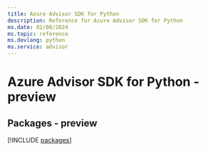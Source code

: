 ```yaml
---
title: Azure Advisor SDK for Python
description: Reference for Azure Advisor SDK for Python
ms.date: 02/08/2024
ms.topic: reference
ms.devlang: python
ms.service: advisor
---
```

# Azure Advisor SDK for Python - preview
## Packages - preview
[!INCLUDE [packages](advisor-index.md)]